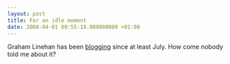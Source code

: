 ```yaml
---
layout: post
title: For an idle moment
date: 2008-04-01 09:55:19.000000000 +01:00
---
```

Graham Linehan has been <a href="http://whythatsdelightful.wordpress.com/">blogging</a> since at least July. How come nobody told me about it?
